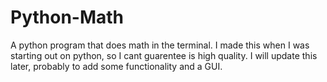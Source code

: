 # Python-Math
A python program that does math in the terminal. I made this when I was starting out on python, so I cant guarentee is high quality. I will update this later, probably to add some functionality and a GUI.
